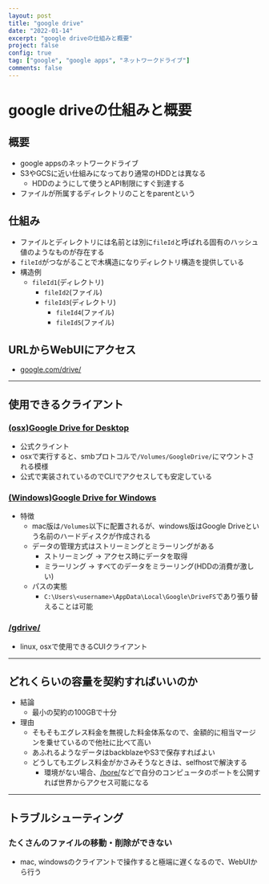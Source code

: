 ```yaml
---
layout: post
title: "google drive"
date: "2022-01-14"
excerpt: "google driveの仕組みと概要"
project: false
config: true
tag: ["google", "google apps", "ネットワークドライブ"]
comments: false
---
```


# google driveの仕組みと概要

## 概要
 - google appsのネットワークドライブ
 - S3やGCSに近い仕組みになっており通常のHDDとは異なる
   - HDDのようにして使うとAPI制限にすぐ到達する
 - ファイルが所属するディレクトリのことをparentという

## 仕組み
 - ファイルとディレクトリには名前とは別に`fileId`と呼ばれる固有のハッシュ値のようなものが存在する
 - `fileId`がつながることで木構造になりディレクトリ構造を提供している
 - 構造例
   - `fileId1`(ディレクトリ)
     - `fileId2`(ファイル)
     - `fileId3`(ディレクトリ)
       - `fileId4`(ファイル)
       - `fileId5`(ファイル)

## URLからWebUIにアクセス
 - [google.com/drive/](https://google.com/drive/)

---

## 使用できるクライアント

### [(osx)Google Drive for Desktop](https://support.google.com/a/users/answer/9965580?hl=en)
 - 公式クライント
 - osxで実行すると、smbプロトコルで`/Volumes/GoogleDrive/`にマウントされる模様
 - 公式で実装されているのでCLIでアクセスしても安定している

### [(Windows)Google Drive for Windows](https://www.google.com/drive/download/)
 - 特徴
   - mac版は`/Volumes`以下に配置されるが、windows版はGoogle Driveという名前のハードディスクが作成される
   - データの管理方式はストリーミングとミラーリングがある
     - ストリーミング -> アクセス時にデータを取得
     - ミラーリング -> すべてのデータをミラーリング(HDDの消費が激しい)
   - パスの実態
      - `C:\Users\<username>\AppData\Local\Google\DriveFS`であり張り替えることは可能

### [/gdrive/](/gdrive/)
 - linux, osxで使用できるCUIクライアント

---

## どれくらいの容量を契約すればいいのか
 - 結論
   - 最小の契約の100GBで十分
 - 理由
   - そもそもエグレス料金を無視した料金体系なので、金額的に相当マージンを乗せているので他社に比べて高い
   - あふれるようなデータはbackblazeやS3で保存すればよい
   - どうしてもエグレス料金がかさみそうなときは、selfhostで解決する
     - 環境がない場合、[/bore/](/bore/)などで自分のコンピュータのポートを公開すれば世界からアクセス可能になる

---

## トラブルシューティング

### たくさんのファイルの移動・削除ができない
 - mac, windowsのクライアントで操作すると極端に遅くなるので、WebUIから行う
